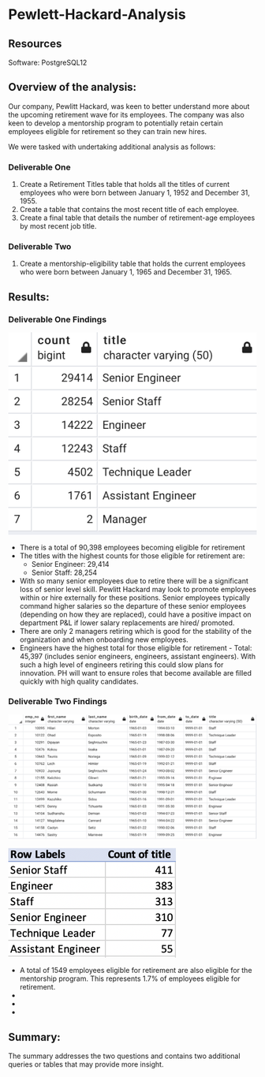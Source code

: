 # Pewlett-Hackard-Analysis

## Resources

Software: PostgreSQL12 

## Overview of the analysis:

Our company, Pewlitt Hackard, was keen to better understand more about the upcoming retirement wave for its employees.  The company was also keen to develop a mentorship program to potentially retain certain employees eligible for retirement so they can train new hires.  

We were tasked with undertaking additional analysis as follows:

### Deliverable One
1) Create a Retirement Titles table that holds all the titles of current employees who were born between January 1, 1952 and December 31, 1955.
2) Create a table that contains the most recent title of each employee. 
3) Create a final table that details the number of retirement-age employees by most recent job title.

### Deliverable Two
1) Create a mentorship-eligibility table that holds the current employees who were born between January 1, 1965 and December 31, 1965.

## Results:

### Deliverable One Findings

![Count_by_title_to_retire](https://github.com/PatriciaCB1/Pewlett-Hackard-Analysis/blob/main/Count_by_title.png)
- There is a total of 90,398 employees becoming eligible for retirement
- The titles with the highest counts for those eligible for retirement are: 
  - Senior Engineer: 29,414
  - Senior Staff: 28,254
- With so many senior employees due to retire there will be a significant loss of senior level skill.  Pewlitt Hackard may look to promote employees within or hire externally for these positions.  Senior employees typically command higher salaries so the departure of these senior employees (depending on how they are replaced), could have a positive impact on department P&L if lower salary replacements are hired/ promoted.
- There are only 2 managers retiring which is good for the stability of the organization and when onboarding new employees.
- Engineers have the highest total for those eligible for retirement - Total:  45,397 (includes senior engineers, engineers, assistant engineers).  With such a high level of engineers retiring this could slow plans for innovation. PH will want to ensure roles that become available are filled quickly with high quality candidates. 
### Deliverable Two Findings

![Mentorship_Eligibility_List](https://github.com/PatriciaCB1/Pewlett-Hackard-Analysis/blob/main/Mentorship_eligibility.png)

![Mentorship_Eligibility_By_Title](https://github.com/PatriciaCB1/Pewlett-Hackard-Analysis/blob/main/Mentorship_eligibility_by_title_counts.png)

- A total of 1549 employees eligible for retirement are also eligible for the mentorship program.  This represents 1.7% of employees eligible for retirement.
- 
-
-

## Summary:

The summary addresses the two questions and contains two additional queries or tables that may provide more insight. 
